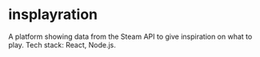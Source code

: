 # insplayration

A platform showing data from the Steam API to give inspiration on what to play.
Tech stack: React, Node.js.
